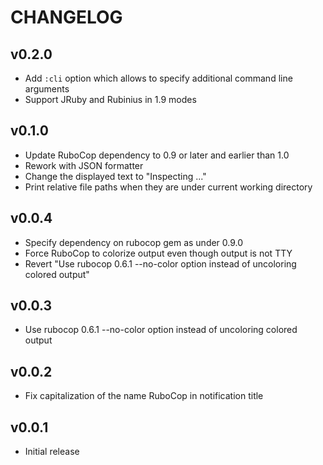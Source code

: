 # CHANGELOG

## v0.2.0

* Add `:cli` option which allows to specify additional command line arguments
* Support JRuby and Rubinius in 1.9 modes

## v0.1.0

* Update RuboCop dependency to 0.9 or later and earlier than 1.0
* Rework with JSON formatter
* Change the displayed text to "Inspecting ..."
* Print relative file paths when they are under current working directory

## v0.0.4

* Specify dependency on rubocop gem as under 0.9.0
* Force RuboCop to colorize output even though output is not TTY
* Revert "Use rubocop 0.6.1 --no-color option instead of uncoloring colored output"

## v0.0.3

* Use rubocop 0.6.1 --no-color option instead of uncoloring colored output

## v0.0.2

* Fix capitalization of the name RuboCop in notification title

## v0.0.1

* Initial release

